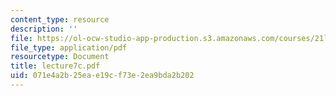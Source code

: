 ```yaml
---
content_type: resource
description: ''
file: https://ol-ocw-studio-app-production.s3.amazonaws.com/courses/21l-701-literary-interpretation-interpreting-poetry-fall-2003/071e4a2b25eae19cf73e2ea9bda2b202_lecture7c.pdf
file_type: application/pdf
resourcetype: Document
title: lecture7c.pdf
uid: 071e4a2b-25ea-e19c-f73e-2ea9bda2b202
---
```

